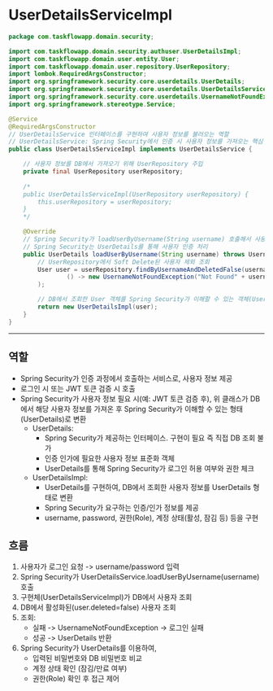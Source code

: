 # UserDetailsServiceImpl

```java
package com.taskflowapp.domain.security;

import com.taskflowapp.domain.security.authuser.UserDetailsImpl;
import com.taskflowapp.domain.user.entity.User;
import com.taskflowapp.domain.user.repository.UserRepository;
import lombok.RequiredArgsConstructor;
import org.springframework.security.core.userdetails.UserDetails;
import org.springframework.security.core.userdetails.UserDetailsService;
import org.springframework.security.core.userdetails.UsernameNotFoundException;
import org.springframework.stereotype.Service;

@Service
@RequiredArgsConstructor
// UserDetailsService 인터페이스를 구현하여 사용자 정보를 불러오는 역할
// UserDetailsService: Spring Security에서 인증 시 사용자 정보를 가져오는 핵심 인터페이스
public class UserDetailsServiceImpl implements UserDetailsService {

    // 사용자 정보를 DB에서 가져오기 위해 UserRepository 주입
    private final UserRepository userRepository;
    
    /*
    public UserDetailsServiceImpl(UserRepository userRepository) {
        this.userRepository = userRepository;
    }
    */

    @Override
    // Spring Security가 loadUserByUsername(String username) 호출해서 사용자를 찾고, 찾은 사용자 정보를 UserDetails 타입으로 반환
    // Spring Security는 UserDetails를 통해 사용자 인증 처리
    public UserDetails loadUserByUsername(String username) throws UsernameNotFoundException {
        // UserRepository에서 Soft Delete된 사용자 제외 조회
        User user = userRepository.findByUsernameAndDeletedFalse(username).orElseThrow(
                () -> new UsernameNotFoundException("Not Found" + username)
        );

        // DB에서 조회한 User 객체를 Spring Security가 이해할 수 있는 객체(UserDetails)로 변환 및 반환
        return new UserDetailsImpl(user);
    }
}
```

---

## 역할

- Spring Security가 인증 과정에서 호출하는 서비스로, 사용자 정보 제공
- 로그인 시 또는 JWT 토큰 검증 시 호출
- Spring Security가 사용자 정보 필요 시(예: JWT 토큰 검증 후), 위 클래스가 DB에서 해당 사용자 정보를 가져온 후 Spring Security가 이해할 수 있는 형태(UserDetails)로
  변환
    - UserDetails:
        - Spring Security가 제공하는 인터페이스. 구현이 필요 즉 직접 DB 조회 불가
        - 인증 인가에 필요한 사용자 정보 표준화 객체
        - UserDetails를 통해 Spring Security가 로그인 허용 여부와 권한 체크
    - UserDetailsImpl:
        - UserDetails를 구현하여, DB에서 조회한 사용자 정보를 UserDetails 형태로 변환
        - Spring Security가 요구하는 인증/인가 정보를 제공
        - username, password, 권한(Role), 계정 상태(활성, 잠김 등) 등을 구현

## 흐름

1. 사용자가 로그인 요청 -> username/password 입력
2. Spring Security가 UserDetailsService.loadUserByUsername(username) 호출
3. 구현체(UserDetailsServiceImpl)가 DB에서 사용자 조회
4. DB에서 활성화된(user.deleted=false) 사용자 조회
5. 조회:
    - 실패 -> UsernameNotFoundException -> 로그인 실패
    - 성공 -> UserDetails 반환
6. Spring Security가 UserDetails를 이용하여,
    - 입력된 비밀번호와 DB 비밀번호 비교
    - 계정 상태 확인 (잠김/만료 여부)
    - 권한(Role) 확인 후 접근 제어